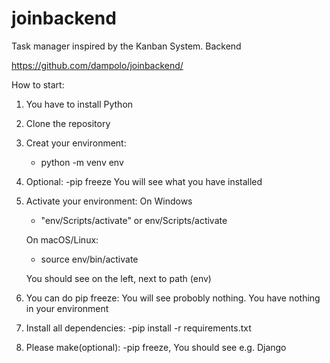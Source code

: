 # joinbackend
Task manager inspired by the Kanban System. Backend

https://github.com/dampolo/joinbackend/


How to start:

1. You have to install Python

2. Clone the repository

3. Creat your environment:
    - python -m venv env

4. Optional: 
    -pip freeze
    You will see what you have installed

5. Activate your environment:
    On Windows
    - "env/Scripts/activate" or env/Scripts/activate

    On macOS/Linux:
    - source env/bin/activate
    
    You should see on the left, next to path (env)

6. You can do pip freeze:
    You will see probobly nothing. You have nothing in your environment

7. Install all dependencies:
    -pip install -r requirements.txt

8. Please make(optional):
    -pip freeze, 
    You should see e.g. Django